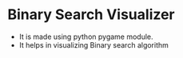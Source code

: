 # Binary Search Visualizer
- It is made using python pygame module. 
- It helps in visualizing Binary search algorithm
